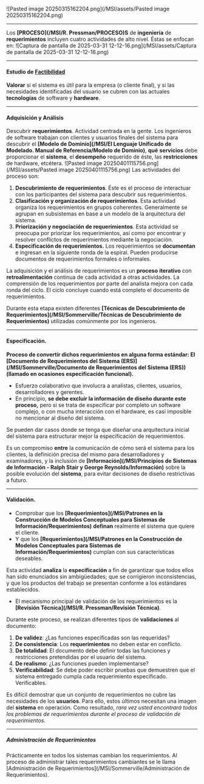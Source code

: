 ![Pasted image 20250315162204.png](/MSI/assets/Pasted image 20250315162204.png)
****
Los **[PROCESO](/MSI/R. Pressman/PROCESO)S** de **ingeniería** de **requerimientos** incluyen cuatro actividades de alto nivel. Éstas se enfocan en:
	![Captura de pantalla de 2025-03-31 12-12-16.png](/MSI/assets/Captura de pantalla de 2025-03-31 12-12-16.png)
****
#### **Estudio de [Factibilidad](/MSI/PMBOK/Factibilidad)** 
**Valorar** si el sistema es útil para la empresa (o cliente final), y si las necesidades identificadas del usuario se cubren con las actuales **tecnologías** de software y **hardware**. 
****
#### **Adquisición y Análisis** 
Descubrir **requerimientos**. Actividad centrada en la gente. 
Los ingenieros de software trabajan con clientes y usuarios finales del sistema para descubrir el **[Modelo de Dominio](/MSI/El Lenguaje Unificado de Modelado. Manual de Referencia/Modelo de Dominio)**, **qué** **servicios** debe proporcionar el **sistema**, el **desempeño** requerido de éste, las **restricciones** de hardware, etcétera. 
	![Pasted image 20250401115756.png](/MSI/assets/Pasted image 20250401115756.png)
	Las actividades del proceso son:
	
1. **Descubrimiento de requerimientos**. Éste es el proceso de interactuar con los participantes del sistema para descubrir sus requerimientos.	
2. **Clasificación y organización de requerimientos**. Esta actividad organiza los requerimientos en grupos coherentes. Generalmente se agrupan en subsistemas en base a un modelo de la arquitectura del sistema.
3. **Priorización y negociación de requerimientos**. Esta actividad se preocupa por priorizar los requerimientos, así como por encontrar y resolver conflictos de requerimientos mediante la negociación.
4. **Especificación de requerimientos.** Los requerimientos se **documentan** e ingresan en la siguiente ronda de la espiral. Pueden producirse documentos de requerimientos formales o informales.

La adquisición y el análisis de requerimientos es un **proceso** **iterativo** con **retroalimentación** continua de cada actividad a otras actividades. La comprensión de los requerimientos por parte del analista mejora con cada ronda del ciclo. El ciclo concluye cuando está completo el documento de requerimientos. 

Durante esta etapa existen diferentes **[Técnicas de Descubrimiento de Requerimientos](/MSI/Sommerville/Técnicas de Descubrimiento de Requerimientos)** utilizadas comúnmente por los ingenieros.
****
#### **Especificación**. 
**Proceso de convertir dichos requerimientos en alguna forma estándar: El [Documento de Requerimientos del Sistema (ERS)](/MSI/Sommerville/Documento de Requerimientos del Sistema (ERS)) (llamado en ocasiones especificación funcional).** 

- Esfuerzo colaborativo que involucra a analistas, clientes, usuarios, desarrolladores y gerentes. 
- En principio, **se debe excluir la información de diseño durante este proceso,** pero si se trata de especificar por completo un software complejo, o con mucha interacción con el hardware, es casi imposible no mencionar al diseño del sistema. 

Se pueden dar casos donde se tenga que diseñar una arquitectura inicial del sistema para estructurar mejor la especificación de requerimientos. 

Es un compromiso **entre** la comunicación de cómo será el sistema para los clientes, la definición precisa del mismo para desarrolladores y examinadores, y la inclusión de **[Información](/MSI/Principios de Sistemas de Información - Ralph Stair y George Reynolds/Información)** sobre la posible evolución del **sistema**, para evitar decisiones de diseño restrictivas a futuro.
****
#### **Validación**. 
- Comprobar que los **[Requerimientos](/MSI/Patrones en la Construcción de Modelos Conceptuales para Sistemas de Información/Requerimientos)** **definan** realmente el sistema que quiere el cliente.
- Y que los **[Requerimientos](/MSI/Patrones en la Construcción de Modelos Conceptuales para Sistemas de Información/Requerimientos)** cumplan con sus características deseables.

Esta actividad **analiza** la **especificación** a fin de garantizar que todos ellos han sido enunciados sin ambigüedades; que se corrigieron inconsistencias, y que los productos del trabajo se presentan conforme a los estándares establecidos. 

- El mecanismo principal de validación de los requerimientos es la **[Revisión Técnica](/MSI/R. Pressman/Revisión Técnica)**. 

Durante este proceso, se realizan diferentes tipos de **validaciones** al documento:

1. **De validez**: ¿Las funciones especificadas son las requeridas?
2. **De consistencia**: Los **requerimientos** no deben estar en conflicto.
3. **De totalidad**: El documento debe definir todas las funciones y restricciones pretendidas por el usuario del sistema.
4. **De realismo**: ¿Las funciones pueden implementarse?
5. **Verificabilidad**: Se debe poder escribir pruebas que demuestren que el sistema entregado cumpla cada requerimiento especificado. Verificables.

Es difícil demostrar que un conjunto de requerimientos no cubre las necesidades de los **usuarios**. Para ello, estos últimos necesitan una imagen del **sistema** en operación. Como resultado, *rara vez usted encontrará todos los problemas de requerimientos durante el proceso de validación de requerimientos.*
****
##### **Administración de Requerimientos**
Prácticamente en todos los sistemas cambian los requerimientos. Al proceso de administrar tales requerimientos cambiantes se le llama [Administración de Requerimientos](/MSI/Sommerville/Administración de Requerimientos).
